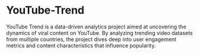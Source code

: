 # YouTube-Trend
YouTube Trend is a data-driven analytics project aimed at uncovering the dynamics of viral content on YouTube. By analyzing trending video datasets from multiple countries, the project dives deep into user engagement metrics and content characteristics that influence popularity.
